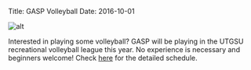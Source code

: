 Title: GASP Volleyball
Date: 2016-10-01

![alt]({filename}/posters/2016/volleyball2016.jpg)

Interested in playing some volleyball? GASP will be playing in the UTGSU recreational volleyball league this year. No experience is necessary and beginners welcome! Check [here](https://www.utgsu.ca/wp-content/uploads/2013/10/REC_DIVISION_FALL_2016_FINAL.pdf) for the detailed schedule.
